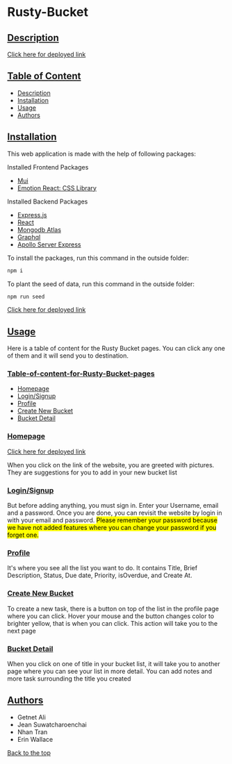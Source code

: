 # Rusty-Bucket

## [Description](#table-of-content)


[Click here for deployed link](https://four-rusty-bucket.herokuapp.com/)

## [Table of Content](#table-of-content)
* [Description](#description)
* [Installation](#installation)
* [Usage](#usage)
* [Authors](#authors)

## [Installation](#table-of-content)
This web application is made with the help of following packages:

Installed Frontend Packages
* [Mui](https://mui.com/material-ui/getting-started/installation/)
* [Emotion React: CSS Library](https://emotion.sh/docs/introduction)

Installed Backend Packages
* [Express.js](https://expressjs.com/)
* [React](https://react.dev/)
* [Mongodb Atlas](https://www.mongodb.com/atlas/database)
* [Graphql](https://graphql.org/)
* [Apollo Server Express](https://www.npmjs.com/package/apollo-server-express)

To install the packages, run this command in the outside folder:
```bash
npm i
```

To plant the seed of data, run this command in the outside folder:
```bash
npm run seed
```

[Click here for deployed link](https://four-rusty-bucket.herokuapp.com/)
## [Usage](#table-of-content)
Here is a table of content for the Rusty Bucket pages. You can click any one of them and it will send you to destination.
### [Table-of-content-for-Rusty-Bucket-pages](#table-of-content-for-rusty-bucket-pages)
* [Homepage](#homepage)
* [Login/Signup](#loginsignup)
* [Profile](#profile)
* [Create New Bucket](#create-new-bucket)
* [Bucket Detail](#bucket-detail)

### [Homepage](#table-of-content-for-rusty-bucket-pages)
[Click here for deployed link](https://four-rusty-bucket.herokuapp.com/)

When you click on the link of the website, you are greeted with pictures. They are suggestions for you to add in your new bucket list

### [Login/Signup](#table-of-content-for-rusty-bucket-pages)
But before adding anything, you must sign in. Enter your Username, email and a password. Once you are done, you can revisit the website by login in with your email and password. <mark>Please remember your password because we have not added features where you can change your password if you forget one.<mark>



### [Profile](#table-of-content-for-rusty-bucket-pages)
It's where you see all the list you want to do. It contains Title, Brief Description, Status, Due date, Priority, isOverdue, and Create At.

### [Create New Bucket](#table-of-content-for-rusty-bucket-pages)
To create a new task, there is a button on top of the list in the profile page where you can click. Hover your mouse and the button changes color to brighter yellow, that is when you can click. This action will take you to the next page


### [Bucket Detail](#table-of-content-for-rusty-bucket-pages)
When you click on one of title in your bucket list, it will take you to another page where you can see your list in more detail.
You can add notes and more task surrounding the title you created

## [Authors](#table-of-content)
* Getnet Ali 
* Jean Suwatcharoenchai
* Nhan Tran
* Erin Wallace

[Back to the top](#rusty-bucket)
